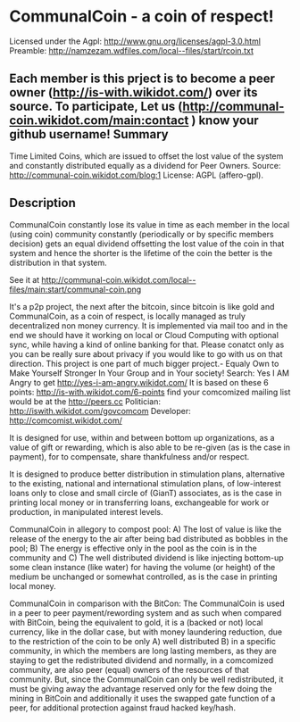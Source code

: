 CommunalCoin - a coin of respect!
=================================
Licensed under the Agpl: http://www.gnu.org/licenses/agpl-3.0.html  
Preamble: http://namzezam.wdfiles.com/local--files/start/rcoin.txt 

Each member is this prject is to become a peer owner (http://is-with.wikidot.com/) over its source. To participate, Let us (http://communal-coin.wikidot.com/main:contact ) know your github username!
Summary
-------

Time Limited Coins, which are issued to offset the lost value of the system and constantly distributed equally 
as a dividend for Peer Owners. Source: http://communal-coin.wikidot.com/blog:1 License: AGPL (affero-gpl).


Description
-----------

CommunalCoin constantly lose its value in time as each member in the local (using coin) community constantly (periodically or by specific members decision) gets an equal dividend offsetting the lost value of the coin in that system and hence the shorter is the lifetime of the coin the better is the distribution in that system.

See it at http://communal-coin.wikidot.com/local--files/main:start/communal-coin.png

It's a p2p project, the next after the bitcoin, since bitcoin is like gold and CommunalCoin, as a coin of respect, is locally managed as truly decentralized non money currency. It is implemented via mail too and in the end we should have it working on local or Cloud Computing with optional sync, while having a kind of online banking for that.
Please conatct only as you can be really sure about privacy if you would like to go with us on that direction.
This project is one part of much bigger project.- Equaly Own to Make Yourself Stronger In Your Group and in Your society!
Search: Yes I AM Angry to get http://yes-i-am-angry.wikidot.com/
It is based on these 6 points: http://is-with.wikidot.com/6-points
find your comcomized mailing list would be at the http://peers.cc
Politician: http://iswith.wikidot.com/govcomcom
Developer: http://comcomist.wikidot.com/ 

It is designed for use, within and between bottom up organizations, as a value of gift or rewarding, which is also able to be re-given (as is the case in payment), for to compensate, share thankfulness and/or respect.

It is designed to produce better distribution in stimulation plans, alternative to the existing, national and international stimulation plans, of low-interest loans only to close and small circle of (GianT) associates, as is the case in printing local money or in transferring loans, exchangeable for work or production, in manipulated interest levels.

CommunalCoin in allegory to compost pool:
  A) The lost of value is like the release of the energy to the air after being bad distributed as bobbles in the pool;
  B) The energy is effective only in the pool as the coin is in the community and
  C) The well distributed dividend is like injecting bottom-up some clean instance (like water) for having the volume (or height) of the medium be unchanged or somewhat controlled, as is the case in printing local money.

CommunalCoin in comparison with the BitCon:
The CommunalCoin is used in a peer to peer payment/rewording system and as such when compared with BitCoin, being the equivalent to gold, it is a (backed or not) local currency, like in the dollar case,
but with money laundering reduction, due to the restriction of the coin to be only A) well distributed B) in a specific community,
in which the members are long lasting members, as they are staying to get the redistributed dividend and normally, in a comcomized community, are also peer (equal) owners of the resources of that community.
But, since the CommunalCoin can only be well redistributed, it must be giving away the advantage reserved only for the few doing the mining in BitCoin and
additionally it uses the swapped gate function of a peer, for additional protection against fraud hacked key/hash.
